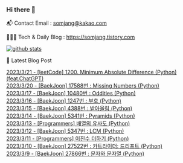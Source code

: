 ### Hi there 👋

📬  Contact Email : somjang@kakao.com

👨🏻‍💻  Tech & Daily Blog : https://somjang.tistory.com

[![github stats](https://github-readme-stats.vercel.app/api?username=SOMJANG&show_icons=true&hide_border=False)](https://somjang.tistory.com)

🤩 Latest Blog Post

[2023/3/21 - [leetCode] 1200. Minimum Absolute Difference (Python) (feat.ChatGPT)](https://somjang.tistory.com/entry/leetCode-1200-Minimum-Absolute-Difference-Python-featChatGPT) <br>
[2023/3/20 - [BaekJoon] 17588번 : Missing Numbers (Python)](https://somjang.tistory.com/entry/BaekJoon-17588%EB%B2%88-Missing-Numbers-Python) <br>
[2023/3/17 - [BaekJoon] 10480번 : Oddities (Python)](https://somjang.tistory.com/entry/BaekJoon-10480%EB%B2%88-Oddities-Python) <br>
[2023/3/16 - [BaekJoon] 1247번 : 부호 (Python)](https://somjang.tistory.com/entry/BaekJoon-1247%EB%B2%88-%EB%B6%80%ED%98%B8-Python) <br>
[2023/3/15 - [BaekJoon] 4388번 : 받아올림 (Python)](https://somjang.tistory.com/entry/BaekJoon-4388%EB%B2%88-%EB%B0%9B%EC%95%84%EC%98%AC%EB%A6%BC-Python) <br>
[2023/3/14 - [BaekJoon] 5341번 : Pyramids (Python)](https://somjang.tistory.com/entry/BaekJoon-5341%EB%B2%88-Pyramids-Python) <br>
[2023/3/13 - [Programmers] 배열의 유사도 (Python)](https://somjang.tistory.com/entry/Programmers-%EB%B0%B0%EC%97%B4%EC%9D%98-%EC%9C%A0%EC%82%AC%EB%8F%84-Python) <br>
[2023/3/12 - [BaekJoon] 5347번 : LCM (Python)](https://somjang.tistory.com/entry/BaekJoon-5347%EB%B2%88-LCM-Python) <br>
[2023/3/11 - [Programmers] 이진수 더하기 (Python)](https://somjang.tistory.com/entry/Programmers-%EC%9D%B4%EC%A7%84%EC%88%98-%EB%8D%94%ED%95%98%EA%B8%B0-Python) <br>
[2023/3/10 - [BaekJoon] 27522번 : 카트라이더: 드리프트 (Python)](https://somjang.tistory.com/entry/BaekJoon-27522%EB%B2%88-%EC%B9%B4%ED%8A%B8%EB%9D%BC%EC%9D%B4%EB%8D%94-%EB%93%9C%EB%A6%AC%ED%94%84%ED%8A%B8-Python) <br>
[2023/3/9 - [BaekJoon] 27866번 : 문자와 문자열 (Python)](https://somjang.tistory.com/entry/BaekJoon-27866%EB%B2%88-%EB%AC%B8%EC%9E%90%EC%99%80-%EB%AC%B8%EC%9E%90%EC%97%B4-Python) <br>
